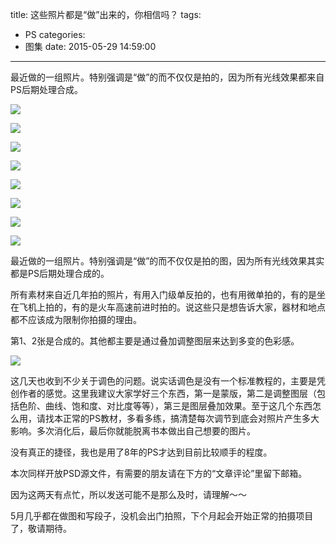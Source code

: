 title: 这些照片都是“做”出来的，你相信吗？
tags:
  - PS
categories:
  - 图集
date: 2015-05-29 14:59:00
---
最近做的一组照片。特别强调是“做”的而不仅仅是拍的，因为所有光线效果都来自PS后期处理合成。


![](http://hiyaphoto.qiniudn.com/blog/5-29/1.jpg)

![](http://hiyaphoto.qiniudn.com/blog/5-29/2.jpg)

![](http://hiyaphoto.qiniudn.com/blog/5-29/3.jpg)

![](http://hiyaphoto.qiniudn.com/blog/5-29/4.jpg)

![](http://hiyaphoto.qiniudn.com/blog/5-29/5.jpg)

![](http://hiyaphoto.qiniudn.com/blog/5-29/6.jpg)

![](http://hiyaphoto.qiniudn.com/blog/5-29/7.jpg)

![](http://hiyaphoto.qiniudn.com/blog/5-29/8.jpg)


最近做的一组照片。特别强调是“做”的而不仅仅是拍的图，因为所有光线效果其实都是PS后期处理合成的。

所有素材来自近几年拍的照片，有用入门级单反拍的，也有用微单拍的，有的是坐在飞机上拍的，有的是火车高速前进时拍的。说这些只是想告诉大家，器材和地点都不应该成为限制你拍摄的理由。

第1、2张是合成的。其他都主要是通过叠加调整图层来达到多变的色彩感。

![](http://hiyaphoto.qiniudn.com/blog/5-29/9.jpg)


这几天也收到不少关于调色的问题。说实话调色是没有一个标准教程的，主要是凭创作者的感觉。这里我建议大家学好三个东西，第一是蒙版，第二是调整图层（包括色阶、曲线、饱和度、对比度等等），第三是图层叠加效果。至于这几个东西怎么用，请找本正常的PS教材，多看多练，搞清楚每次调节到底会对照片产生多大影响。多次消化后，最后你就能脱离书本做出自己想要的图片。

没有真正的捷径，我也是用了8年的PS才达到目前比较顺手的程度。

本次同样开放PSD源文件，有需要的朋友请在下方的“文章评论”里留下邮箱。

因为这两天有点忙，所以发送可能不是那么及时，请理解～～

5月几乎都在做图和写段子，没机会出门拍照，下个月起会开始正常的拍摄项目了，敬请期待。